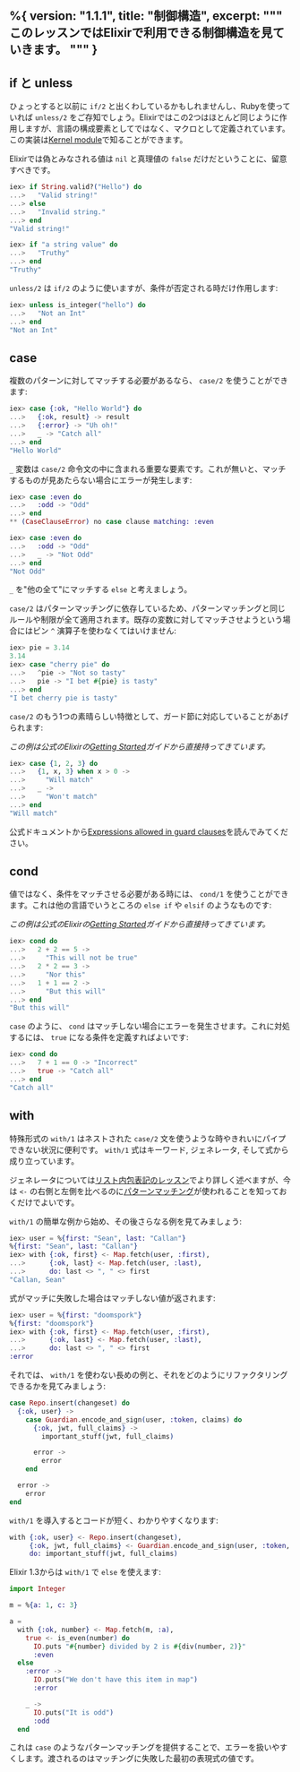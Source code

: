 %{
  version: "1.1.1",
  title: "制御構造",
  excerpt: """
  このレッスンではElixirで利用できる制御構造を見ていきます。
  """
}
---

## if と unless

ひょっとすると以前に `if/2` と出くわしているかもしれませんし、Rubyを使っていれば `unless/2` をご存知でしょう。Elixirではこの2つはほとんど同じように作用しますが、言語の構成要素としてではなく、マクロとして定義されています。この実装は[Kernel module](https://hexdocs.pm/elixir/Kernel.html)で知ることができます。

Elixirでは偽とみなされる値は `nil` と真理値の `false` だけだということに、留意すべきです。

```elixir
iex> if String.valid?("Hello") do
...>   "Valid string!"
...> else
...>   "Invalid string."
...> end
"Valid string!"

iex> if "a string value" do
...>   "Truthy"
...> end
"Truthy"
```

`unless/2` は `if/2` のように使いますが、条件が否定される時だけ作用します:

```elixir
iex> unless is_integer("hello") do
...>   "Not an Int"
...> end
"Not an Int"
```

## case

複数のパターンに対してマッチする必要があるなら、 `case/2` を使うことができます:

```elixir
iex> case {:ok, "Hello World"} do
...>   {:ok, result} -> result
...>   {:error} -> "Uh oh!"
...>   _ -> "Catch all"
...> end
"Hello World"
```

`_` 変数は `case/2` 命令文の中に含まれる重要な要素です。これが無いと、マッチするものが見あたらない場合にエラーが発生します:

```elixir
iex> case :even do
...>   :odd -> "Odd"
...> end
** (CaseClauseError) no case clause matching: :even

iex> case :even do
...>   :odd -> "Odd"
...>   _ -> "Not Odd"
...> end
"Not Odd"
```

`_` を"他の全て"にマッチする `else` と考えましょう。

`case/2` はパターンマッチングに依存しているため、パターンマッチングと同じルールや制限が全て適用されます。既存の変数に対してマッチさせようという場合にはピン `^` 演算子を使わなくてはいけません:

```elixir
iex> pie = 3.14
3.14
iex> case "cherry pie" do
...>   ^pie -> "Not so tasty"
...>   pie -> "I bet #{pie} is tasty"
...> end
"I bet cherry pie is tasty"
```

`case/2` のもう1つの素晴らしい特徴として、ガード節に対応していることがあげられます:

_この例は公式のElixirの[Getting Started](http://elixir-lang.org/getting-started/case-cond-and-if.html#case)ガイドから直接持ってきています。_

```elixir
iex> case {1, 2, 3} do
...>   {1, x, 3} when x > 0 ->
...>     "Will match"
...>   _ ->
...>     "Won't match"
...> end
"Will match"
```

公式ドキュメントから[Expressions allowed in guard clauses](https://hexdocs.pm/elixir/guards.html#list-of-allowed-expressions)を読んでみてください。

## cond

値ではなく、条件をマッチさせる必要がある時には、 `cond/1` を使うことができます。これは他の言語でいうところの `else if` や `elsif` のようなものです:

_この例は公式のElixirの[Getting Started](http://elixir-lang.org/getting-started/case-cond-and-if.html#cond)ガイドから直接持ってきています。_

```elixir
iex> cond do
...>   2 + 2 == 5 ->
...>     "This will not be true"
...>   2 * 2 == 3 ->
...>     "Nor this"
...>   1 + 1 == 2 ->
...>     "But this will"
...> end
"But this will"
```

`case` のように、 `cond` はマッチしない場合にエラーを発生させます。これに対処するには、 `true` になる条件を定義すればよいです:

```elixir
iex> cond do
...>   7 + 1 == 0 -> "Incorrect"
...>   true -> "Catch all"
...> end
"Catch all"
```

## with

特殊形式の `with/1` はネストされた `case/2` 文を使うような時やきれいにパイプできない状況に便利です。 `with/1` 式はキーワード, ジェネレータ, そして式から成り立っています。

ジェネレータについては[リスト内包表記のレッスン](../comprehensions/)でより詳しく述べますが、今は `<-` の右側と左側を比べるのに[パターンマッチング](../pattern-matching/)が使われることを知っておくだけでよいです。

`with/1` の簡単な例から始め、その後さらなる例を見てみましょう:

```elixir
iex> user = %{first: "Sean", last: "Callan"}
%{first: "Sean", last: "Callan"}
iex> with {:ok, first} <- Map.fetch(user, :first),
...>      {:ok, last} <- Map.fetch(user, :last),
...>      do: last <> ", " <> first
"Callan, Sean"
```

式がマッチに失敗した場合はマッチしない値が返されます:

```elixir
iex> user = %{first: "doomspork"}
%{first: "doomspork"}
iex> with {:ok, first} <- Map.fetch(user, :first),
...>      {:ok, last} <- Map.fetch(user, :last),
...>      do: last <> ", " <> first
:error
```

それでは、 `with/1` を使わない長めの例と、それをどのようにリファクタリングできるかを見てみましょう:

```elixir
case Repo.insert(changeset) do
  {:ok, user} ->
    case Guardian.encode_and_sign(user, :token, claims) do
      {:ok, jwt, full_claims} ->
        important_stuff(jwt, full_claims)

      error ->
        error
    end

  error ->
    error
end
```

`with/1` を導入するとコードが短く、わかりやすくなります:

```elixir
with {:ok, user} <- Repo.insert(changeset),
     {:ok, jwt, full_claims} <- Guardian.encode_and_sign(user, :token, claims),
     do: important_stuff(jwt, full_claims)
```

Elixir 1.3からは `with/1` で `else` を使えます:

```elixir
import Integer

m = %{a: 1, c: 3}

a =
  with {:ok, number} <- Map.fetch(m, :a),
    true <- is_even(number) do
      IO.puts "#{number} divided by 2 is #{div(number, 2)}"
      :even
  else
    :error ->
      IO.puts("We don't have this item in map")
      :error

    _ ->
      IO.puts("It is odd")
      :odd
  end
```

これは `case` のようなパターンマッチングを提供することで、エラーを扱いやすくします。渡されるのはマッチングに失敗した最初の表現式の値です。
